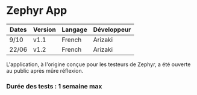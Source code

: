 # Zephyr App

| Dates   |     Version        |       Langage     |    Développeur    |
| ------- | ------------------ | ----------------- | ----------------- |
| 9/10    |      v1.1          |       French      |       Arizaki     |
| 22/06   |      v1.2          |       French      |       Arizaki     |

L'application, à l'origine conçue pour les testeurs de Zephyr, a été ouverte au public après mûre réflexion.

### Durée des tests : 1 semaine max
